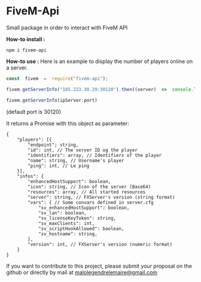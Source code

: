 # FiveM-Api

Small package in order to interact with FiveM API

**How-to install :**

```
npm i fivem-api
```

**How-to use :**
Here is an example to display the number of players online on a server.

```js
const  fivem  =  require("fivem-api");

fivem.getServerInfo("185.223.30.29:30120").then((server)  =>  console.log(server.players.length))
```



```js
fivem.getServerInfo(ipServer:port)
```
(default port is 30120)

It returns a Promise with this object as parameter:
```
{
    "players": [{
        "endpoint"; string,
        "id": int, // The server ID og the player
        "identifiers": array, // Identifiers of the player
        "name": string, // Username's player
        "ping": int, // Le ping
    }],
    "infos": {
        "enhancedHostSupport": boolean,
        "icon": string, // Icon of the server (Base64)
        "resources": array, // All started resources
        "server": string, // FXServer's version (string format)
        "vars": { // Some convars defined in server.cfg
            "sv_enhancedHostSupport": boolean,
            "sv_lan": boolean,
            "sv_licenseKeyToken": string,
            "sv_maxClients": int,
            "sv_scriptHookAllowed": boolean,
            "sv_hostname": string,
        },
        "version": int, // FXServer's version (numeric format)
    }
}

```

If you want to contribute to this project, please submit your proposal on the github or directly by mail  at [malolegendrelemaire@gmail.com](mailto:malolegendrelemaire@gmail.com)
